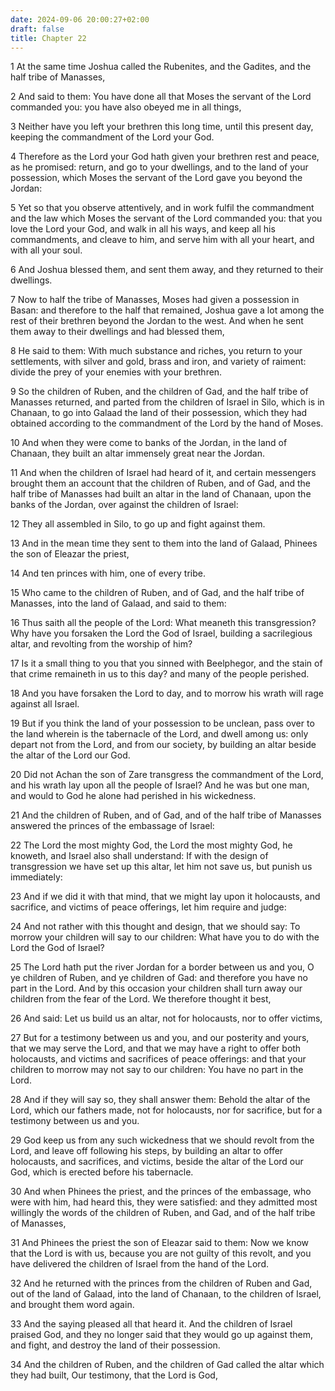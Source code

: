 ```yaml
---
date: 2024-09-06 20:00:27+02:00
draft: false
title: Chapter 22
---
```




1 At the same time Joshua called the Rubenites, and the Gadites, and the half tribe of Manasses,

2 And said to them: You have done all that Moses the servant of the Lord commanded you: you have also obeyed me in all things,

3 Neither have you left your brethren this long time, until this present day, keeping the commandment of the Lord your God.

4 Therefore as the Lord your God hath given your brethren rest and peace, as he promised: return, and go to your dwellings, and to the land of your possession, which Moses the servant of the Lord gave you beyond the Jordan:

5 Yet so that you observe attentively, and in work fulfil the commandment and the law which Moses the servant of the Lord commanded you: that you love the Lord your God, and walk in all his ways, and keep all his commandments, and cleave to him, and serve him with all your heart, and with all your soul.

6 And Joshua blessed them, and sent them away, and they returned to their dwellings.

7 Now to half the tribe of Manasses, Moses had given a possession in Basan: and therefore to the half that remained, Joshua gave a lot among the rest of their brethren beyond the Jordan to the west. And when he sent them away to their dwellings and had blessed them,

8 He said to them: With much substance and riches, you return to your settlements, with silver and gold, brass and iron, and variety of raiment: divide the prey of your enemies with your brethren.

9 So the children of Ruben, and the children of Gad, and the half tribe of Manasses returned, and parted from the children of Israel in Silo, which is in Chanaan, to go into Galaad the land of their possession, which they had obtained according to the commandment of the Lord by the hand of Moses.

10 And when they were come to banks of the Jordan, in the land of Chanaan, they built an altar immensely great near the Jordan.

11 And when the children of Israel had heard of it, and certain messengers brought them an account that the children of Ruben, and of Gad, and the half tribe of Manasses had built an altar in the land of Chanaan, upon the banks of the Jordan, over against the children of Israel:

12 They all assembled in Silo, to go up and fight against them.

13 And in the mean time they sent to them into the land of Galaad, Phinees the son of Eleazar the priest,

14 And ten princes with him, one of every tribe.

15 Who came to the children of Ruben, and of Gad, and the half tribe of Manasses, into the land of Galaad, and said to them:

16 Thus saith all the people of the Lord: What meaneth this transgression? Why have you forsaken the Lord the God of Israel, building a sacrilegious altar, and revolting from the worship of him?

17 Is it a small thing to you that you sinned with Beelphegor, and the stain of that crime remaineth in us to this day? and many of the people perished.

18 And you have forsaken the Lord to day, and to morrow his wrath will rage against all Israel.

19 But if you think the land of your possession to be unclean, pass over to the land wherein is the tabernacle of the Lord, and dwell among us: only depart not from the Lord, and from our society, by building an altar beside the altar of the Lord our God.

20 Did not Achan the son of Zare transgress the commandment of the Lord, and his wrath lay upon all the people of Israel? And he was but one man, and would to God he alone had perished in his wickedness.

21 And the children of Ruben, and of Gad, and of the half tribe of Manasses answered the princes of the embassage of Israel:

22 The Lord the most mighty God, the Lord the most mighty God, he knoweth, and Israel also shall understand: If with the design of transgression we have set up this altar, let him not save us, but punish us immediately:

23 And if we did it with that mind, that we might lay upon it holocausts, and sacrifice, and victims of peace offerings, let him require and judge:

24 And not rather with this thought and design, that we should say: To morrow your children will say to our children: What have you to do with the Lord the God of Israel?

25 The Lord hath put the river Jordan for a border between us and you, O ye children of Ruben, and ye children of Gad: and therefore you have no part in the Lord. And by this occasion your children shall turn away our children from the fear of the Lord. We therefore thought it best,

26 And said: Let us build us an altar, not for holocausts, nor to offer victims,

27 But for a testimony between us and you, and our posterity and yours, that we may serve the Lord, and that we may have a right to offer both holocausts, and victims and sacrifices of peace offerings: and that your children to morrow may not say to our children: You have no part in the Lord.

28 And if they will say so, they shall answer them: Behold the altar of the Lord, which our fathers made, not for holocausts, nor for sacrifice, but for a testimony between us and you.

29 God keep us from any such wickedness that we should revolt from the Lord, and leave off following his steps, by building an altar to offer holocausts, and sacrifices, and victims, beside the altar of the Lord our God, which is erected before his tabernacle.

30 And when Phinees the priest, and the princes of the embassage, who were with him, had heard this, they were satisfied: and they admitted most willingly the words of the children of Ruben, and Gad, and of the half tribe of Manasses,

31 And Phinees the priest the son of Eleazar said to them: Now we know that the Lord is with us, because you are not guilty of this revolt, and you have delivered the children of Israel from the hand of the Lord.

32 And he returned with the princes from the children of Ruben and Gad, out of the land of Galaad, into the land of Chanaan, to the children of Israel, and brought them word again.

33 And the saying pleased all that heard it. And the children of Israel praised God, and they no longer said that they would go up against them, and fight, and destroy the land of their possession.

34 And the children of Ruben, and the children of Gad called the altar which they had built, Our testimony, that the Lord is God,

